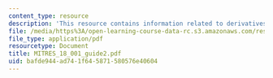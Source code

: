 ```yaml
---
content_type: resource
description: 'This resource contains information related to derivatives. '
file: /media/https%3A/open-learning-course-data-rc.s3.amazonaws.com/res-18-001-calculus-online-textbook-spring-2005/bafde944ad741f645871580576e40604_MITRES_18_001_guide2.pdf
file_type: application/pdf
resourcetype: Document
title: MITRES_18_001_guide2.pdf
uid: bafde944-ad74-1f64-5871-580576e40604
---
```

